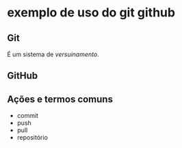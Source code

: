 # exemplo de uso do git github

## Git
 É um sistema de _versuinamento_.
## GitHub


## Ações e termos comuns 

- commit
- push
- pull 
- repositório

